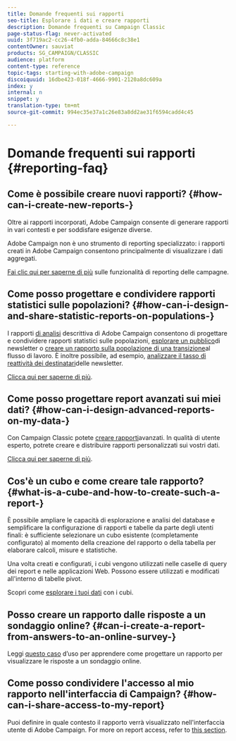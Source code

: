 ```yaml
---
title: Domande frequenti sui rapporti
seo-title: Esplorare i dati e creare rapporti
description: Domande frequenti su Campaign Classic
page-status-flag: never-activated
uuid: 3f719ac2-cc26-4fb0-adda-84666c8c38e1
contentOwner: sauviat
products: SG_CAMPAIGN/CLASSIC
audience: platform
content-type: reference
topic-tags: starting-with-adobe-campaign
discoiquuid: 16dbe423-018f-4666-9901-2120a8dc609a
index: y
internal: n
snippet: y
translation-type: tm+mt
source-git-commit: 994ec35e37a1c26e83a8dd2ae31f6594cadd4c45

---
```



# Domande frequenti sui rapporti {#reporting-faq}

## Come è possibile creare nuovi rapporti? {#how-can-i-create-new-reports-}

Oltre ai rapporti incorporati, Adobe Campaign consente di generare rapporti in vari contesti e per soddisfare esigenze diverse.

Adobe Campaign non è uno strumento di reporting specializzato: i rapporti creati in Adobe Campaign consentono principalmente di visualizzare i dati aggregati.

[Fai clic qui per saperne di più](../../reporting/using/about-adobe-campaign-reporting-tools.md) sulle funzionalità di reporting delle campagne.

## Come posso progettare e condividere rapporti statistici sulle popolazioni? {#how-can-i-design-and-share-statistic-reports-on-populations-}

I rapporti [di analisi](../../reporting/using/about-descriptive-analysis.md) descrittiva di Adobe Campaign consentono di progettare e condividere rapporti statistici sulle popolazioni, [esplorare un pubblico](../../reporting/using/use-cases.md#analyzing-a-population)di newsletter o [creare un rapporto sulla popolazione di una transizione](../../reporting/using/use-cases.md#analyzing-a-transition-target-in-a-workflow)al flusso di lavoro. È inoltre possibile, ad esempio, [analizzare il tasso di reattività dei destinatari](../../reporting/using/use-cases.md#analyzing-recipient-tracking-logs)delle newsletter.

[Clicca qui per saperne di più](../../reporting/using/about-descriptive-analysis.md).

## Come posso progettare report avanzati sui miei dati? {#how-can-i-design-advanced-reports-on-my-data-}

Con Campaign Classic potete [creare rapporti](../../reporting/using/about-reports-creation-in-campaign.md)avanzati. In qualità di utente esperto, potrete creare e distribuire rapporti personalizzati sui vostri dati.

[Clicca qui per saperne di più](../../reporting/using/about-reports-creation-in-campaign.md).

## Cos&#39;è un cubo e come creare tale rapporto? {#what-is-a-cube-and-how-to-create-such-a-report-}

È possibile ampliare le capacità di esplorazione e analisi del database e semplificare la configurazione di rapporti e tabelle da parte degli utenti finali: è sufficiente selezionare un cubo esistente (completamente configurato) al momento della creazione del rapporto o della tabella per elaborare calcoli, misure e statistiche.

Una volta creati e configurati, i cubi vengono utilizzati nelle caselle di query dei report e nelle applicazioni Web. Possono essere utilizzati e modificati all&#39;interno di tabelle pivot.

Scopri come [esplorare i tuoi dati](../../reporting/using/using-cubes-to-explore-data.md) con i cubi.

## Posso creare un rapporto dalle risposte a un sondaggio online? {#can-i-create-a-report-from-answers-to-an-online-survey-}

Leggi [questo caso](../../reporting/using/use-case--displaying-report-on-answers-to-an-online-survey.md) d’uso per apprendere come progettare un rapporto per visualizzare le risposte a un sondaggio online.

## Come posso condividere l&#39;accesso al mio rapporto nell&#39;interfaccia di Campaign? {#how-can-i-share-access-to-my-report}

Puoi definire in quale contesto il rapporto verrà visualizzato nell&#39;interfaccia utente di Adobe Campaign. For more on report access, refer to [this section](../../reporting/using/configuring-access-to-the-report.md).
